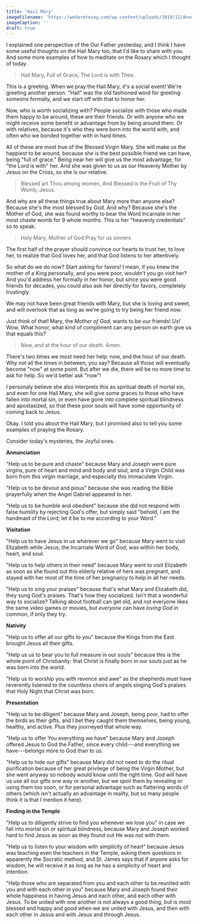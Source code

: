 ```yaml
---
title: 'Hail Mary'
imageFilename: 'https://wedaretosay.com/wp-content/uploads/2019/11/AnnunciationBlog.jpg'
imageCaption: ''
draft: true
---
```


I explained one perspective of the Our Father yesterday, and I think I have some useful thoughts on the Hail Mary too, that I'd like to share with you. And some more examples of how to meditate on the Rosary which I thought of today.

> Hail Mary,
> Full of Grace,
> The Lord is with Thee.

This is a greeting. When we pray the Hail Mary, it's a social event! We're greeting another person. "Hail" was the old fashioned word for greeting someone formally, and we start off with that to honor her.

Now, who is worth socializing with? People socialize with those who made them happy to be around, these are their friends. Or with anyone who we might receive some benefit or advantage from by being around them. Or with relatives, because it's who they were born into the world with, and often who we bonded together with in hard times.

All of these are most true of the Blessed Virgin Mary. She will make us the happiest to be around, because she is the best possible friend we can have, being "full of grace." Being near her will give us the most advantage, for "the Lord is with" her. And she was given to us as our Heavenly Mother by Jesus on the Cross, so she is our relative.

> Blessed art Thou among women,
> And Blessed is the Fruit of Thy Womb, Jesus.

And why are all these things true about Mary more than anyone else? Because she's the most blessed by God. And why? Because she's the Mother of God, she was found worthy to bear the Word Incarnate in her most chaste womb for 9 whole months. This is her "heavenly credentials" so to speak.

> Holy Mary, Mother of God
> Pray for us sinners

The first half of the prayer should convince our hearts to trust her, to love her, to realize that God loves her, and that God listens to her attentively.

So what do we do now? Start asking for favors! I mean, if you knew the mother of a King personally, and you were poor, wouldn't you go visit her? And you'd address her formally in her honor, but since you were good friends for decades, you could also ask her directly for favors, completely trustingly.

We may not have been great friends with Mary, but she is loving and sweet, and will overlook that as long as we're going to try being her friend now.

Just think of that! Mary, the *Mother of God*, wants to be *our* friends! *Us!* Wow. What honor, what kind of compliment can any person on earth give us that equals this?

> Now, and at the hour of our death.
> Amen.

There's two times we most need her help: now, and the hour of our death. Why not all the times in between, you say? Because all those will eventually become "now" at some point. But after we die, there will be no more time to ask for help. So we'd better ask "now"!

I personaly believe she also interprets this as spiritual death of mortal sin, and even for one Hail Mary, she will give some graces to those who have fallen into mortal sin, or even have gone into complete spiritual blindness and apostasized, so that these poor souls will have some opportunity of coming back to Jesus.

Okay. I told you about the Hail Mary, but I promised also to tell you some examples of praying the Rosary.

Consider today's mysteries, the Joyful ones.

**Annunciation**

"Help us to be pure and chaste" because Mary and Joseph were pure virgins, pure of heart and mind and body and soul, and a Virgin Child was born from this virgin marriage, and especially this Immaculate Virgin.

"Help us to be devout and pious" because she was reading the Bible prayerfully when the Angel Gabriel appeared to her.

"Help us to be humble and obedient" because she did not respond with false humility by rejecting God's offer, but simply said "behold, I am the handmaid of the Lord; let it be to me according to your Word."

**Visitation**

"Help us to have Jesus in us wherever we go" because Mary went to visit Elizabeth while Jesus, the Incarnate Word of God, was within her body, heart, and soul.

"Help us to help others in their need" because Mary went to visit Elizabeth as soon as she found out this elderly relative of hers was pregnant, and stayed with her most of the time of her pregnancy to help in all her needs.

"Help us to sing your praises" because that's what Mary and Elizabeth did, they sung God's praises. That's how they socialized. Isn't that a wonderful way to socialize? Talking about football can get old, and not everyone likes the same video games or movies, but *everyone* can have *loving God* in common, if only they try.

**Nativity**

"Help us to offer all our gifts to you" because the Kings from the East brought Jesus all their gifts.

"Help us us to bear you to full measure in our souls" because this is the whole point of Christianity: that Christ is finally born in our souls just as he was born into the world.

"Help us to worship you with revence and awe" as the shepherds must have reverently listened to the countless choirs of angels singing God's praises that Holy Night that Christ was born.

**Presentation**

"Help us to be diligent" because Mary and Joseph, being poor, had to offer the birds as their gifts, and I bet they caught them themselves, being young, healthy, and active. Plus they journeyed that whole way.

"Help us to offer You everything we have" because Mary and Joseph offered Jesus to God the Father, since every child---and everything we have---belongs more to God than to us.

"Help us to hide our gifts" because Mary did not need to do the ritual purification because of her great privilege of being the Virgin Mother, but she went anyway so nobody would know until the right time. God will have us use all our gifts one way or another, but we spoil them by revealing or using them too soon, or for personal advantage such as flattering words of others (which isn't actually an advantage in reality, but so many people think it is that I mention it here).

**Finding in the Temple**

"Help us to diligently strive to find you whenever we lose you" in case we fall into mortal sin or spiritual blindness, because Mary and Joseph worked hard to find Jesus as soon as they found out He was not with them.

"Help us to listen to your wisdom with simplicity of heart" because Jesus was teaching even the teachers in the Temple, asking them questions in apparently the Socratic method, and St. James says that if anyone asks for wisdom, he will receive it as long as he has a simplicity of heart and intention.

"Help those who are separated from you and each other to be reunited with you and with each other in you" because Mary and Joseph found their whole happiness in having Jesus and each other, and each other with Jesus. To be united with one another is not always a good thing, but is most blessed and happy and good when we are united with Jesus, and then with each other in Jesus and with Jesus and through Jesus.

